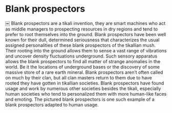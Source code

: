 # Blank prospectors
￼
Blank prospectors are a tikali invention, they are smart machines who act as middle managers to prospecting resources in dry regions and tend to prefer to root themselves into the ground.  Blank prospectors have been well known for their dull, determined seriousness that characterizes the usual assigned personalities of these blank prospectors of the tikallian mush.  Their rooting into the ground allows them to sense a vast range of vibrations and uncover density fluctuations underground.  Such sensory apparatus allows the blank prospectors to find all matter of strange anomalies in the world.  Be it the locations of underground bases or the discovery of some massive store of a rare earth mineral.  Blank prospectors aren’t often called on much by their clan, but all clan masters return to them due to have rooted they have gotten in tikallian societies.  Blank prospectors have found usage and work by numerous other societies besides the tikali, especially human societies who tend to personalized them with more human-like faces and emoting.  The pictured blank prospectors is one such example of a blank prospectors adapted to human usage.
